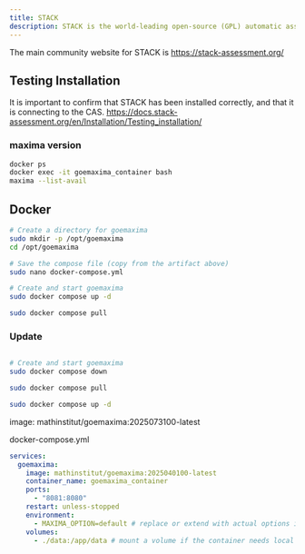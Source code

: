 ```yaml
---
title: STACK
description: STACK is the world-leading open-source (GPL) automatic assessment system for mathematics, science and related disciplines.
---
```


The main community website for STACK is https://stack-assessment.org/

## Testing Installation

It is important to confirm that STACK has been installed correctly, and that it is connecting to the CAS.
https://docs.stack-assessment.org/en/Installation/Testing_installation/

### maxima version

```bash
docker ps
docker exec -it goemaxima_container bash
maxima --list-avail
```

## Docker

```bash
# Create a directory for goemaxima
sudo mkdir -p /opt/goemaxima
cd /opt/goemaxima

# Save the compose file (copy from the artifact above)
sudo nano docker-compose.yml

# Create and start goemaxima
sudo docker compose up -d

sudo docker compose pull
```

### Update

```bash

# Create and start goemaxima
sudo docker compose down

sudo docker compose pull

sudo docker compose up -d


```

image: mathinstitut/goemaxima:2025073100-latest

docker-compose.yml

```yml
services:
  goemaxima:
    image: mathinstitut/goemaxima:2025040100-latest
    container_name: goemaxima_container
    ports:
      - "8081:8080"
    restart: unless-stopped
    environment:
      - MAXIMA_OPTION=default # replace or extend with actual options if needed
    volumes:
      - ./data:/app/data # mount a volume if the container needs local storage
```
